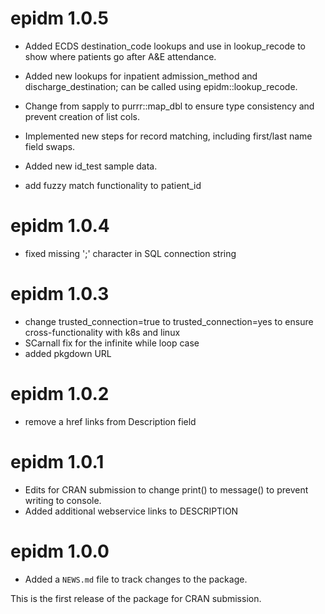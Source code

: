 <!-- NEWS.md is maintained by https://cynkra.github.io/fledge, do not edit -->

# epidm 1.0.5

* Added ECDS destination_code lookups and use in lookup_recode to show where patients go after A&E attendance.

* Added new lookups for inpatient admission_method and discharge_destination; can be called using epidm::lookup_recode.

* Change from sapply to purrr::map_dbl to ensure type consistency and prevent creation of list cols.

* Implemented new steps for record matching, including first/last name field swaps.

* Added new id_test sample data.

* add fuzzy match functionality to patient_id


# epidm 1.0.4

* fixed missing ';' character in SQL connection string


# epidm 1.0.3

* change trusted_connection=true to trusted_connection=yes to ensure cross-functionality with k8s and linux
* SCarnall fix for the infinite while loop case
* added pkgdown URL


# epidm 1.0.2

* remove a href links from Description field


# epidm 1.0.1

* Edits for CRAN submission to change print() to message() to prevent writing to console.
* Added additional webservice links to DESCRIPTION

# epidm 1.0.0

* Added a `NEWS.md` file to track changes to the package.

This is the first release of the package for CRAN submission.
